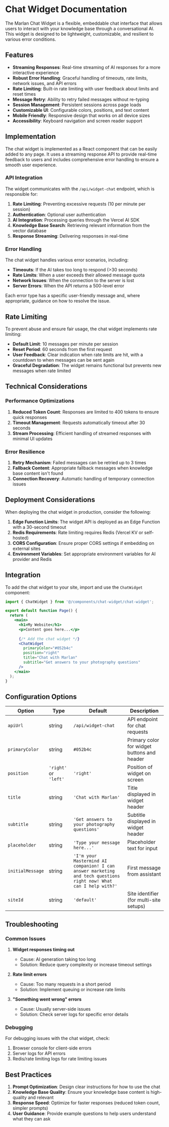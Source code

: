 # Chat Widget Documentation

The Marlan Chat Widget is a flexible, embeddable chat interface that allows users to interact with your knowledge base through a conversational AI. This widget is designed to be lightweight, customizable, and resilient to various error conditions.

## Features

- **Streaming Responses**: Real-time streaming of AI responses for a more interactive experience
- **Robust Error Handling**: Graceful handling of timeouts, rate limits, network issues, and API errors
- **Rate Limiting**: Built-in rate limiting with user feedback about limits and reset times
- **Message Retry**: Ability to retry failed messages without re-typing
- **Session Management**: Persistent sessions across page loads
- **Customizable UI**: Configurable colors, positions, and text content
- **Mobile Friendly**: Responsive design that works on all device sizes
- **Accessibility**: Keyboard navigation and screen reader support

## Implementation

The chat widget is implemented as a React component that can be easily added to any page. It uses a streaming response API to provide real-time feedback to users and includes comprehensive error handling to ensure a smooth user experience.

### API Integration

The widget communicates with the `/api/widget-chat` endpoint, which is responsible for:

1. **Rate Limiting**: Preventing excessive requests (10 per minute per session)
2. **Authentication**: Optional user authentication
3. **AI Integration**: Processing queries through the Vercel AI SDK
4. **Knowledge Base Search**: Retrieving relevant information from the vector database
5. **Response Streaming**: Delivering responses in real-time

### Error Handling

The chat widget handles various error scenarios, including:

- **Timeouts**: If the AI takes too long to respond (>30 seconds)
- **Rate Limits**: When a user exceeds their allowed message quota
- **Network Issues**: When the connection to the server is lost
- **Server Errors**: When the API returns a 500-level error

Each error type has a specific user-friendly message and, where appropriate, guidance on how to resolve the issue.

## Rate Limiting

To prevent abuse and ensure fair usage, the chat widget implements rate limiting:

- **Default Limit**: 10 messages per minute per session
- **Reset Period**: 60 seconds from the first request
- **User Feedback**: Clear indication when rate limits are hit, with a countdown to when messages can be sent again
- **Graceful Degradation**: The widget remains functional but prevents new messages when rate limited

## Technical Considerations

### Performance Optimizations

1. **Reduced Token Count**: Responses are limited to 400 tokens to ensure quick responses
2. **Timeout Management**: Requests automatically timeout after 30 seconds
3. **Stream Processing**: Efficient handling of streamed responses with minimal UI updates

### Error Resilience

1. **Retry Mechanism**: Failed messages can be retried up to 3 times
2. **Fallback Content**: Appropriate fallback messages when knowledge base content isn't found
3. **Connection Recovery**: Automatic handling of temporary connection issues

## Deployment Considerations

When deploying the chat widget in production, consider the following:

1. **Edge Function Limits**: The widget API is deployed as an Edge Function with a 30-second timeout
2. **Redis Requirements**: Rate limiting requires Redis (Vercel KV or self-hosted)
3. **CORS Configuration**: Ensure proper CORS settings if embedding on external sites
4. **Environment Variables**: Set appropriate environment variables for AI provider and Redis

## Integration

To add the chat widget to your site, import and use the `ChatWidget` component:

```jsx
import { ChatWidget } from '@/components/chat-widget/chat-widget';

export default function Page() {
  return (
    <main>
      <h1>My Website</h1>
      <p>Content goes here...</p>
      
      {/* Add the chat widget */}
      <ChatWidget 
        primaryColor="#052b4c"
        position="right"
        title="Chat with Marlan"
        subtitle="Get answers to your photography questions"
      />
    </main>
  );
}
```

## Configuration Options

| Option | Type | Default | Description |
|--------|------|---------|-------------|
| `apiUrl` | string | `/api/widget-chat` | API endpoint for chat requests |
| `primaryColor` | string | `#052b4c` | Primary color for widget buttons and header |
| `position` | `'right'` or `'left'` | `'right'` | Position of widget on screen |
| `title` | string | `'Chat with Marlan'` | Title displayed in widget header |
| `subtitle` | string | `'Get answers to your photography questions'` | Subtitle displayed in widget header |
| `placeholder` | string | `'Type your message here...'` | Placeholder text for input |
| `initialMessage` | string | `'I'm your Mastermind AI companion! I can answer marketing and tech questions right now! What can I help with?'` | First message from assistant |
| `siteId` | string | `'default'` | Site identifier (for multi-site setups) |

## Troubleshooting

### Common Issues

1. **Widget responses timing out**
   - Cause: AI generation taking too long
   - Solution: Reduce query complexity or increase timeout settings

2. **Rate limit errors**
   - Cause: Too many requests in a short period
   - Solution: Implement queuing or increase rate limits

3. **"Something went wrong" errors**
   - Cause: Usually server-side issues
   - Solution: Check server logs for specific error details

### Debugging

For debugging issues with the chat widget, check:

1. Browser console for client-side errors
2. Server logs for API errors
3. Redis/rate limiting logs for rate limiting issues

## Best Practices

1. **Prompt Optimization**: Design clear instructions for how to use the chat
2. **Knowledge Base Quality**: Ensure your knowledge base content is high-quality and relevant
3. **Response Speed**: Optimize for faster responses (reduced token count, simpler prompts)
4. **User Guidance**: Provide example questions to help users understand what they can ask 